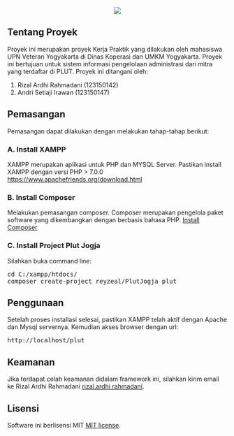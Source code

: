 <p align="center"><img src="https://laravel.com/assets/img/components/logo-laravel.svg"></p>

## Tentang Proyek
Proyek ini merupakan proyek Kerja Praktik yang dilakukan oleh mahasiswa UPN Veteran Yogyakarta di Dinas Koperasi dan UMKM Yogyakarta. Proyek ini bertujuan untuk sistem informasi pengelolaan administrasi dari mitra yang terdaftar di PLUT. Proyek ini ditangani oleh:
<ol>
  <li>Rizal Ardhi Rahmadani (123150142)</li>
  <li>Andri Setiaji Irawan (123150147)</li>
</ol>

## Pemasangan
Pemasangan dapat dilakukan dengan melakukan tahap-tahap berikut:
### A. Install XAMPP
XAMPP merupakan aplikasi untuk PHP dan MYSQL Server. Pastikan install XAMPP dengan versi PHP > 7.0.0 
https://www.apachefriends.org/download.html

### B.  Install Composer
Melakukan pemasangan composer. Composer merupakan pengelola paket software yang dikembangkan dengan berbasis bahasa PHP.
[Install Composer](https://getcomposer.org/)

### C. Install Project Plut Jogja
Silahkan buka command line:
<pre>
cd C:/xampp/htdocs/
composer create-project reyzeal/PlutJogja plut
</pre>
## Penggunaan
Setelah proses installasi selesai, pastikan XAMPP telah aktif dengan Apache dan Mysql servernya. Kemudian akses browser dengan url:
<pre>
http://localhost/plut
</pre>
## Keamanan

Jika terdapat celah keamanan didalam framework ini, silahkan kirim email ke Rizal Ardhi Rahmadani [rizal.ardhi rahmadani](mailto:rizal.ardhi.rahmadani@gmail.com).

## Lisensi

Software ini berlisensi MIT [MIT license](http://opensource.org/licenses/MIT).
